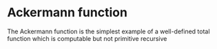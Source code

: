 # Ackermann function

The Ackermann function is the simplest example of a well-defined total function which is computable but not primitive recursive